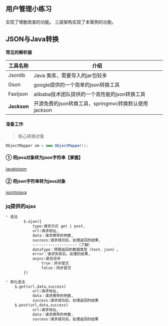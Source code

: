 ## 用户管理小练习
实现了增删改查的功能。
三层架构实现了本案例的功能。

## JSON与Java转换

**常见的解析器**

| 工具名称    | 介绍                                                 |
| ----------- | ---------------------------------------------------- |
| Jsonlib     | Java 类库，需要导入的jar包较多                       |
| Gson        | google提供的一个简单的json转换工具                   |
| Fastjson    | alibaba技术团队提供的一个高性能的json转换工具        |
| **Jackson** | 开源免费的json转换工具，springmvc转换默认使用jackson |



#### 准备工作


> 核心转换对象

```java
ObjectMapper om = new ObjectMapper();
```





#### ① 将java对象转为json字符串【掌握】

[javatojson](./src/cn/com/mryhl/json/JavaToJson.java)




#### ② 将json字符串转为java对象

[jsontojava](./src/cn/com/mryhl/json/JsonToJava.java)

### jq提供的ajax

```markdown
* 语法
		$.ajax({
			type:请求方式 get | post,
			url:请求地址,
			data：请求携带的参数,
			success:请求成功后，处理返回的结果，
			--------------------（了解）
			dataType：预期返回的数据类型（text、json）,
			error：请求失败后，处理的结果,
			async:是否异步
				true：异步提交
				false：同步提交
		})
		
* 简化语法
	$.get(url,data,success)
			url:请求地址,
			data：请求携带的参数,
			success:请求成功后，处理返回的结果
	$.post(url,data,success)
			url:请求地址,
			data：请求携带的参数,
			success:请求成功后，处理返回的结果
```

